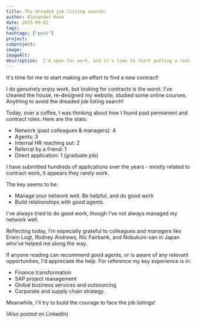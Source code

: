 ```yaml
---
title: The dreaded job listing search!
author: Alexander Roan
date: 2025-09-02
tags: 
hashtags: ["post"]
project: 
subproject:
image: 
imageAlt:
description:  I'm open for work, and it's time to start putting a real effort into finding a new contract or permanent position.
---
```


It's time for me to start making an effort to find a new contract!

I do genuinely enjoy work, but looking for contracts is the worst. I've cleaned the house, re-designed my website, studied some online courses. Anything to avoid the dreaded job listing search!

Today, over a coffee, I was thinking about how I found past permanent and contract roles. Here are the stats:

- Network (past colleagues & managers): 4
- Agents: 3
- Internal HR reaching out: 2
- Referral by a friend: 1
- Direct application: 1 (graduate job)

I have submitted hundreds of applications over the years - mostly related to contract work, it appears they rarely work.

The key seems to be:

- Manage your network well. Be helpful, and do good work
- Build relationships with good agents.

I've always tried to do good work, though I've not always managed my network well.

Reflecting today, I’m especially grateful to colleagues and managers like Erwin Logt, Rodney Andrews, Nic Fairbank, and Nobukuni-san in Japan who’ve helped me along the way.

If anyone reading can recommend good agents, or is aware of any relevant opportunities, I'd appreciate the help. For reference my key experience is in:

- Finance transformation
- SAP project management
- Global business services and outsourcing
- Corporate and supply chain strategy.

Meanwhile, I'll try to build the courage to face the job listings!

(Also posted on LinkedIn)
